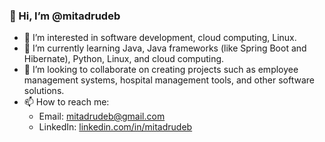 ### 👋 Hi, I’m @mitadrudeb

- 👀 I’m interested in software development, cloud computing, Linux.
- 🌱 I’m currently learning Java, Java frameworks (like Spring Boot and Hibernate), Python, Linux, and cloud computing.
- 💞️ I’m looking to collaborate on creating projects such as employee management systems, hospital management tools, and other software solutions.
- 📫 How to reach me: 
  - Email: [mitadrudeb@gmail.com](mailto:mitadrudeb@gmail.com)
  - LinkedIn: [linkedin.com/in/mitadrudeb](https://www.linkedin.com/in/mitadrudeb/)

<!---
mitadrudeb/mitadrudeb is a ✨ special ✨ repository because its `README.md` (this file) appears on your GitHub profile.
You can click the Preview link to take a look at your changes.
--->
